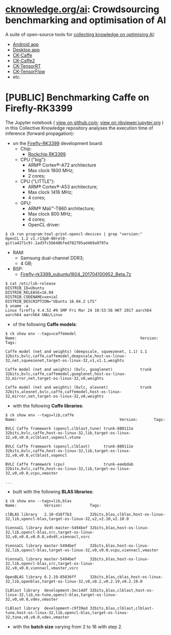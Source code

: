 # [cknowledge.org/ai](http://cknowledge.org/ai): Crowdsourcing benchmarking and optimisation of AI

A suite of open-source tools for [collecting knowledge on optimising AI](http://bit.ly/hipeac49-ckdl):
* [Android app](https://play.google.com/store/apps/details?id=openscience.crowdsource.video.experiments&hl=en_GB)
* [Desktop app](https://github.com/dividiti/ck-crowdsource-dnn-optimization)
* [CK-Caffe](https://github.com/dividiti/ck-caffe)
* [CK-Caffe2](https://github.com/ctuning/ck-caffe2)
* [CK-TensorRT](https://github.com/dividiti/ck-tensorrt)
* [CK-TensorFlow](https://github.com/ctuning/ck-tensorflow)
* etc.

# [PUBLIC] Benchmarking Caffe on Firefly-RK3399

The Jupyter notebook (
[view on github.com](https://github.com/dividiti/ck-caffe-firefly-rk3399/blob/master/script/batch_size-libs-models/analysis.20170531.ipynb);
[view on nbviewer.jupyter.org](https://nbviewer.jupyter.org/github/dividiti/ck-caffe-firefly-rk3399/blob/master/script/batch_size-libs-models/analysis.20170531.ipynb)
) in this Collective Knowledge repository analyses the execution time of
inference (forward propagation):

- on the [Firefly-RK3399](http://en.t-firefly.com/en/firenow/Firefly_RK3399) development board:
  - Chip:
    - [Rockchip RK3399](http://rockchip.wikidot.com/rk3399)
  - CPU ("big"):
    - ARM&reg; Cortex&reg;-A72 architecture
    - Max clock 1800 MHz;
    - 2 cores;
  - CPU ("LITTLE"):
    - ARM&reg; Cortex&reg;-A53 architecture;
    - Max clock 1416 MHz;
    - 4 cores;
  - GPU:
    - ARM&reg; Mali&trade;-T860 architecture;
    - Max clock 800 MHz;
    - 4 cores;
    - OpenCL driver:
```
$ ck run program:tool-print-opencl-devices | grep "version:"
OpenCL 1.2 v1.r13p0-00rel0-git(a4271c9).1ad3fc5b648bfed782705ad469a9797a
```

  - RAM:
    - Samsung dual-channel DDR3;
    - 4 GB;
  - BSP:
    - [Firefly-rk3399_xubuntu1604_201704100952_Beta.7z](http://bbs.t-firefly.com/forum.php?mod=viewthread&tid=1876&extra=page%3D1)
```
$ cat /etc/lsb-release 
DISTRIB_ID=Ubuntu
DISTRIB_RELEASE=16.04
DISTRIB_CODENAME=xenial
DISTRIB_DESCRIPTION="Ubuntu 16.04.2 LTS"
$ uname -a
Linux firefly 4.4.52 #9 SMP Fri Mar 24 10:53:56 HKT 2017 aarch64 aarch64 aarch64 GNU/Linux
```

- of the following **Caffe models**:

```
$ ck show env --tags=caffemodel
Name:                                                      Version:                 Tags:

Caffe model (net and weights) (deepscale, squeezenet, 1.1) 1.1      32bits,bvlc,caffe,caffemodel,deepscale,host-os-linux-32,net,squeezenet,target-os-linux-32,v1,v1.1,weights

Caffe model (net and weights) (bvlc, googlenet)            trunk    32bits,bvlc,caffe,caffemodel,googlenet,host-os-linux-32,mirror,net,target-os-linux-32,v0,weights

Caffe model (net and weights) (bvlc, alexnet)              trunk    32bits,alexnet,bvlc,caffe,caffemodel,host-os-linux-32,mirror,net,target-os-linux-32,v0,weights
```

- with the following **Caffe libraries**:

```
$ ck show env --tags=lib,caffe
Name:                                             Version:       Tags:

BVLC Caffe framework (opencl,clblast,tune) trunk-880111e 32bits,bvlc,caffe,host-os-linux-32,lib,target-os-linux-32,v0,v0.0,vclblast,vopencl,vtune

BVLC Caffe framework (opencl,clblast)      trunk-880111e 32bits,bvlc,caffe,host-os-linux-32,lib,target-os-linux-32,v0,v0.0,vclblast,vopencl

BVLC Caffe framework (cpu)                 trunk-eeebdab 32bits,bvlc,caffe,host-os-linux-32,lib,target-os-linux-32,v0,v0.0,vcpu,vmaster

...
```

- built with the following **BLAS libraries**:

```
$ ck show env --tags=lib,blas
Name:            Version:            Tags:

clBLAS library   2.10-d16f7b3        32bits,blas,clblas,host-os-linux-32,lib,opencl-blas,target-os-linux-32,v2,v2.10,v2.10.0

ViennaCL library dvdt-master-5494bef 32bits,blas,host-os-linux-32,lib,opencl-blas,src,target-os-linux-32,v0,v0.0,v0.0.0,vdvdt,viennacl,vsrc

ViennaCL library master-5494bef      32bits,blas,host-os-linux-32,lib,opencl-blas,target-os-linux-32,v0,v0.0,vcpu,viennacl,vmaster

ViennaCL library master-5494bef      32bits,blas,host-os-linux-32,lib,opencl-blas,src,target-os-linux-32,v0,v0.0,viennacl,vmaster,vsrc

OpenBLAS library 0.2.19-85636ff      32bits,blas,cblas,host-os-linux-32,lib,openblas,target-os-linux-32,v0,v0.2,v0.2.19,v0.2.19.0

CLBlast library  development-3ec14df 32bits,blas,clblast,host-os-linux-32,lib,no-tune,opencl-blas,target-os-linux-32,v0,v0.0,vdev,vmaster

CLBlast library  development-c9f39ed 32bits,blas,clblast,clblast-tune,host-os-linux-32,lib,opencl-blas,target-os-linux-32,tune,v0,v0.0,vdev,vmaster

```

- with the **batch size** varying from 2 to 16 with step 2.
